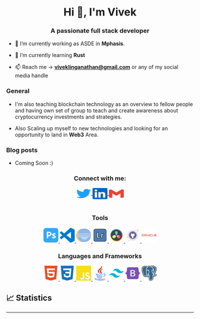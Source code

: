 <h1 align="center">Hi 👋, I'm Vivek</h1>
<h3 align="center">A passionate full stack developer</h3>


- 🔭 I’m currently working as ASDE in **Mphasis**.

- 🌱 I’m currently learning **Rust**

- 📫 Reach me -> **viveklinganathan@gmail.com** or any of my social media handle

### General

- I'm also teaching blockchain technology as an overview to fellow people and having own set of group to teach and create awareness about cryptocurrency investments and strategies.  

- Also Scaling up myself to new technologies and looking for an opportunity to land in **Web3** Area.

### Blog posts
- Coming Soon :)
<!-- BLOG-POST-LIST:START -->
<!-- - [The story behind “MatchGame”](https://minipachru.medium.com/the-story-behind-matchgame-d038d5a8d1d1?source=rss-bdb34447e055------2)
- [Postmortem](https://minipachru.medium.com/postmortem-e6da3359b6ea?source=rss-bdb34447e055------2)
- [What’s the Big Deal? Specialization](https://minipachru.medium.com/whats-the-big-deal-specialization-bcb369951b15?source=rss-bdb34447e055------2)
- [What happens when you type holbertonschool.com](https://minipachru.medium.com/what-happens-when-you-type-holbertonschool-com-6e8447742da8?source=rss-bdb34447e055------2)
- [Internet of… what?](https://minipachru.medium.com/internet-of-what-19fc89ddfa87?source=rss-bdb34447e055------2) -->
<!-- BLOG-POST-LIST:END -->

<h3 align="center">Connect with me:</h3>
<div align="center">
  <a href="https://twitter.com/vivektheboss2" target="blank">
    <img align="center" src="assets/contact/twitter.svg" alt="vivektheboss2" height="30" width="40"/>
  </a>
  <a href="https://www.linkedin.com/in/viveklinganathan" target="blank">
    <img align="center" src="assets/contact/linkedin.svg" alt="viveklinganathan" height="30" width="40"/>
  </a>
  <!-- <a href="https://stackoverflow.com/" target="blank">
    <img align="center" src="assets/contact/stackoverflow.svg" alt="209924" height="30" width="40" />
  </a> -->
 <!--  <a href="https://medium.com/" target="blank">
    <img align="center" src="assets/contact/medium.svg" alt="@minipachru" height="30" width="40" />
  </a> -->
  <a href="mailto:viveklinganathan@gmail.com" target="blank">
    <img align="center" src="assets/contact/gmail.svg" alt="" height="30" width="40" />
  </a>
</div>
<br>

<h3 align="center">Tools</h3>
<div align="center">
  <a href="https://www.photoshop.com/en" target="_blank">
    <img src="assets/tools/adobephotoshop.svg" alt="photoshop" width="40" height="40"/>
  </a>
  <a href="https://code.visualstudio.com/" target="blank">
    <img src="assets/tools/visualstudiocode.svg" alt="VS Code" height="40" width="40" />
  </a>
  <a href="https://www.eclipse.org/downloads/packages/release/kepler/sr1/eclipse-ide-java-developers" target="_blank">
    <img src="assets/tools/java-eclipse.svg" alt="java-eclipse" width="40" height="40"/>
  </a>
  <a href="https://lightroom.adobe.com/" target="blank">
    <img src="assets/tools/adobe-lightroom.svg" alt="Lightroom" height="40" width="40" />
  </a>
  <a href="https://www.blackmagicdesign.com/sg/products/davinciresolve/?utm=saznajnovo" target="blank">
    <img src="assets/tools/davinci-resolve.svg" alt="davinciresolve" height="40" width="40" />
  </a>
  <a href="https://github.com/" target="blank">
    <img src="assets/tools/github.svg" alt="github" height="40" width="40" />
  </a>
  <a href="https://www.virtualbox.org/" target="blank">
    <img src="assets/tools/oracle-logo.svg" alt="virtualbox" height="40" width="40" />
  </a>

</div>

<h3 align="center">Languages and Frameworks</h3>
<div align="center">
  <a href="https://www.w3.org/html/" target="_blank">
    <img src="assets/languages/html5.svg" alt="html5" width="40" height="40"/>
  </a>
  <a href="https://www.w3schools.com/css/" target="_blank">
    <img src="assets/languages/css3.svg" alt="css3" width="40" height="40"/> 
  </a>
  <a href="https://developer.mozilla.org/en-US/docs/Web/JavaScript" target="_blank">
    <img src="assets/languages/javascript.svg" alt="javascript" width="40" height="40"/>
  </a>
  <a href="https://www.java.com/en/" target="_blank">
    <img src="assets/languages/java.svg" alt="java" width="40" height="40"/> 
  </a>
  <a href="https://tailwindcss.com/" target="_blank">
    <img src="assets/frameworks/tailwindcss.svg" alt="tailwind" width="40" height="40"/>
  </a>
  <a href="https://getbootstrap.com/">
    <img src="assets/frameworks/bootstrap.svg" alt="bootstrap" width="40" height="40"/>
  </a>
  <a href="https://www.postgresql.org/">
    <img src="assets/frameworks/elephant.png" alt="postgresql" width="40" height="40"/>
  </a>
</div>

## 📈 Statistics

<!-- <br/>
<p align="center">
  <img width="48%" src="https://github-readme-stats.vercel.app/api?username=Miguel22247&count_private=true&theme=dark&show_icons=true" alt="Miguel22247" />
  <img width="48%" src="https://github-readme-streak-stats.herokuapp.com/?user=Miguel22247&hide_border=true&theme=dark&show_icons=true" />
</p>

<p align="center">
	<img width="60%" src="https://github-readme-stats.vercel.app/api/wakatime?username=Miguel22247&theme=dark&show_icons=true" alt="Miguel22247" />
</p> -->

<hr />
